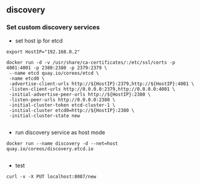 ## discovery

### Set custom discovery services

 
* set host ip for etcd

```
export HostIP="192.168.0.2"
 
docker run -d -v /usr/share/ca-certificates/:/etc/ssl/certs -p 4001:4001 -p 2380:2380 -p 2379:2379 \
 --name etcd quay.io/coreos/etcd \
 -name etcd0 \
 -advertise-client-urls http://${HostIP}:2379,http://${HostIP}:4001 \
 -listen-client-urls http://0.0.0.0:2379,http://0.0.0.0:4001 \
 -initial-advertise-peer-urls http://${HostIP}:2380 \
 -listen-peer-urls http://0.0.0.0:2380 \
 -initial-cluster-token etcd-cluster-1 \
 -initial-cluster etcd0=http://${HostIP}:2380 \
 -initial-cluster-state new
 
```

* run discovery service as host mode

```
docker run --name discovery -d --net=host quay.io/coreos/discovery.etcd.io
 
```

* test 

```
curl -v -X PUT localhost:8087/new

``` 
 

